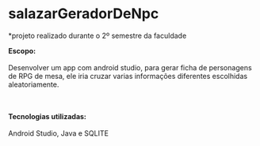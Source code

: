 # salazarGeradorDeNpc

*projeto realizado durante o 2º semestre da faculdade

<b>Escopo:</b><br><br>
Desenvolver um app com android studio, para gerar ficha de personagens de RPG de mesa, ele iria cruzar varias informações diferentes escolhidas aleatoriamente.

<br><br>
<b>Tecnologias utilizadas:</b><br><br>
Android Studio, Java e SQLITE
